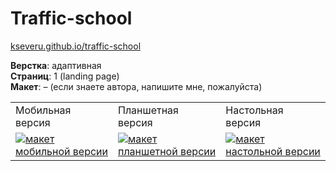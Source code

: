 # Traffic-school #

[kseveru.github.io/traffic-school](https://kseveru.github.io/traffic-school/ "Открыть проект")

**Верстка**: адаптивная  
**Страниц**: 1 (landing page)  
**Макет**: &ndash; (если знаете автора, напишите мне, пожалуйста)  
<table>
  <tr>
    <td>Мобильная версия</td>
    <td>Планшетная версия</td>
    <td>Настольная версия</td>
  </tr>
  <tr>
    <td>
      <a href="https://kseveru.github.io/img/preview-traffic-school-mobile.png" title="Открыть макет">
        <img src="https://kseveru.github.io/img/preview-traffic-school-mobile--small.png" alt="макет мобильной версии">
      </a>
    </td>
    <td>
      <a href="https://kseveru.github.io/img/preview-traffic-school-tablet.png" title="Открыть макет">
        <img src="https://kseveru.github.io/img/preview-traffic-school-tablet--small.png" alt="макет планшетной версии">
      </a>
    </td>
    <td>
      <a href="https://kseveru.github.io/img/preview-traffic-school-desktop.jpg" title="Открыть макет">
        <img src="https://kseveru.github.io/img/preview-traffic-school-desktop--small.jpg" alt="макет настольной версии">
      </a>
    </td>
  </tr>
</table>
